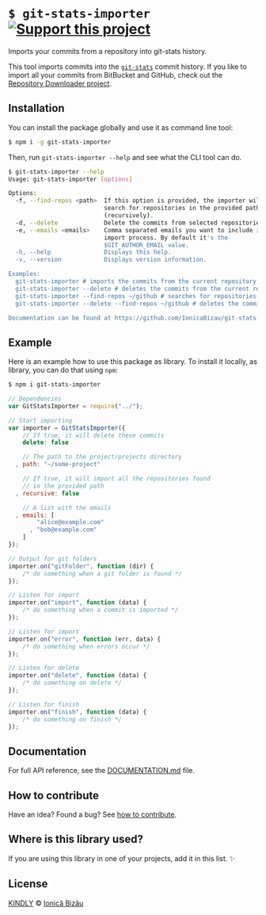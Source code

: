 # `$ git-stats-importer` [![Support this project][donate-now]][paypal-donations]

Imports your commits from a repository into git-stats history.

This tool imports commits into the [`git-stats`](https://github.com/IonicaBizau/git-stats) commit history. If you like to import all your commits from BitBucket and GitHub, check out the [Repository Downloader project](https://github.com/IonicaBizau/repository-downloader).

## Installation

You can install the package globally and use it as command line tool:

```sh
$ npm i -g git-stats-importer
```

Then, run `git-stats-importer --help` and see what the CLI tool can do.

```sh
$ git-stats-importer --help
Usage: git-stats-importer [options]

Options:
  -f, --find-repos <path>  If this option is provided, the importer will    
                           search for repositories in the provided path     
                           (recursively).                                   
  -d, --delete             Delete the commits from selected repositories.   
  -e, --emails <emails>    Comma separated emails you want to include in the
                           import process. By default it's the              
                           $GIT_AUTHOR_EMAIL value.                         
  -h, --help               Displays this help.                              
  -v, --version            Displays version information.                    

Examples:
  git-stats-importer # imports the commits from the current repository
  git-stats-importer --delete # deletes the commits from the current repo
  git-stats-importer --find-repos ~/github # searches for repositories in the ~/github dir
  git-stats-importer --delete --find-repos ~/github # deletes the commits from the ~/github dir

Documentation can be found at https://github.com/IonicaBizau/git-stats-importer
```

## Example

Here is an example how to use this package as library. To install it locally, as library, you can do that using `npm`:

```sh
$ npm i git-stats-importer
```

```js
// Dependencies
var GitStatsImporter = require("../");

// Start importing
var importer = GitStatsImporter({
    // If true, it will delete these commits
    delete: false

    // The path to the project/projects directory
  , path: "~/some-project"

    // If true, it will import all the repositories found
    // in the provided path
  , recursive: false

    // A list with the emails
  , emails: [
        "alice@example.com"
      , "bob@example.com"
    ]
});

// Output for git folders
importer.on("gitFolder", function (dir) {
    /* do something when a git folder is found */
});

// Listen for import
importer.on("import", function (data) {
    /* do something when a commit is imported */
});

// Listen for import
importer.on("error", function (err, data) {
    /* do something when errors occur */
});

// Listen for delete
importer.on("delete", function (data) {
    /* do something on delete */
});

// Listen for finish
importer.on("finish", function (data) {
    /* do something on finish */
});
```

## Documentation

For full API reference, see the [DOCUMENTATION.md][docs] file.

## How to contribute
Have an idea? Found a bug? See [how to contribute][contributing].

## Where is this library used?
If you are using this library in one of your projects, add it in this list. :sparkles:

## License

[KINDLY][license] © [Ionică Bizău][website]

[license]: http://ionicabizau.github.io/kindly-license/?author=Ionic%C4%83%20Biz%C4%83u%20%3Cbizauionica@gmail.com%3E&year=2015

[website]: http://ionicabizau.net
[paypal-donations]: https://www.paypal.com/cgi-bin/webscr?cmd=_s-xclick&hosted_button_id=RVXDDLKKLQRJW
[donate-now]: http://i.imgur.com/6cMbHOC.png

[contributing]: /CONTRIBUTING.md
[docs]: /DOCUMENTATION.md